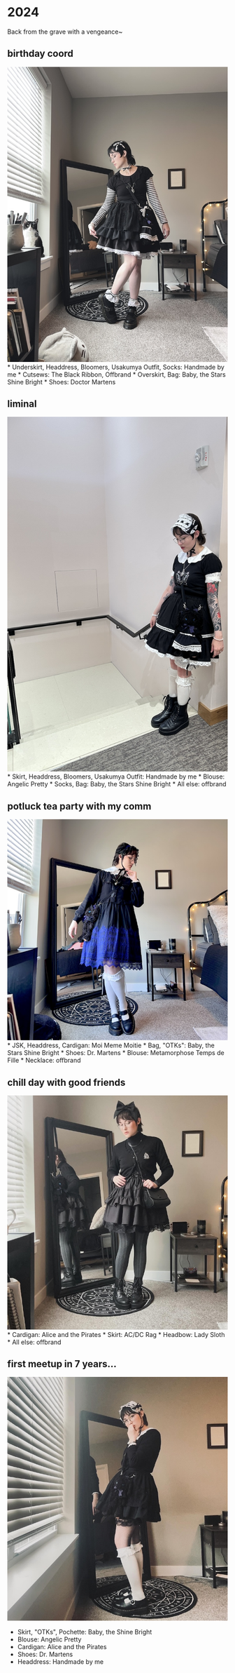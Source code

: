 # 2024

Back from the grave with a vengeance~

## birthday coord
<img src="/img/coords/5.jpg">
* Underskirt, Headdress, Bloomers, Usakumya Outfit, Socks: Handmade by me
* Cutsews: The Black Ribbon, Offbrand
* Overskirt, Bag: Baby, the Stars Shine Bright
* Shoes: Doctor Martens

## liminal

<img src="/img/coords/4.jpg">
* Skirt, Headdress, Bloomers, Usakumya Outfit: Handmade by me
* Blouse: Angelic Pretty
* Socks, Bag: Baby, the Stars Shine Bright
* All else: offbrand

## potluck tea party with my comm
<img src="/img/coords/3.jpg">
* JSK, Headdress, Cardigan: Moi Meme Moitie
* Bag, "OTKs": Baby, the Stars Shine Bright
* Shoes: Dr. Martens
* Blouse: Metamorphose Temps de Fille
* Necklace: offbrand

## chill day with good friends
<img src="/img/coords/2.jpg">
* Cardigan: Alice and the Pirates
* Skirt: AC/DC Rag
* Headbow: Lady Sloth
* All else: offbrand

## first meetup in 7 years...
<img src="/img/coords/1.jpg">

* Skirt, "OTKs", Pochette: Baby, the Shine Bright
* Blouse: Angelic Pretty
* Cardigan: Alice and the Pirates
* Shoes: Dr. Martens
* Headdress: Handmade by me
